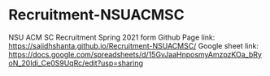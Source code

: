 # Recruitment-NSUACMSC
NSU ACM SC Recruitment Spring 2021 form
Github Page link:
https://sajidhshanta.github.io/Recruitment-NSUACMSC/
Google sheet link:
https://docs.google.com/spreadsheets/d/15GvJaaHnposmyAmzpzKOa_bRyoN_20Idi_Ce0S9UqRc/edit?usp=sharing
